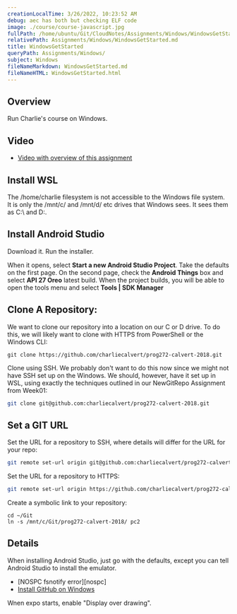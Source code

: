 ```yaml
---
creationLocalTime: 3/26/2022, 10:23:52 AM
debug: aec has both but checking ELF code
image: ./course/course-javascript.jpg
fullPath: /home/ubuntu/Git/CloudNotes/Assignments/Windows/WindowsGetStarted.md
relativePath: Assignments/Windows/WindowsGetStarted.md
title: WindowsGetStarted
queryPath: Assignments/Windows/
subject: Windows
fileNameMarkdown: WindowsGetStarted.md
fileNameHTML: WindowsGetStarted.html
---
```



<!-- toc -->
<!-- tocstop -->

## Overview

Run Charlie's course on Windows.

## Video

- [Video with overview of this assignment][vcc]

[vcc]: https://youtu.be/7V97yIf8mnY

## Install WSL

The /home/charlie filesystem is not accessible to the Windows file system. It is only the /mnt/c/ and /mnt/d/ etc drives that Windows sees. It sees them as C:\ and D:\.

## Install Android Studio

Download it. Run the installer.

When it opens, select **Start a new Android Studio Project**. Take the defaults on the first page. On the second page, check the **Android Things** box and select **API 27 Oreo** latest build. When the project builds, you will be able to open the tools menu and select **Tools | SDK Manager**

## Clone A Repository:

We want to clone our repository into a location on our C or D drive. To do this, we will likely want to clone with HTTPS from PowerShell or the Windows CLI:

```
git clone https://github.com/charliecalvert/prog272-calvert-2018.git
```

Clone using SSH. We probably don't want to do this now since we might not have SSH set up on the Windows. We should, however, have it set up in WSL, using exactly the techniques outlined in our NewGitRepo Assignment from Week01:

```bash
git clone git@github.com:charliecalvert/prog272-calvert-2018.git
```

## Set a GIT URL

Set the URL for a repository to SSH, where details will differ for the URL for your repo:

```bash
git remote set-url origin git@github.com:charliecalvert/prog272-calvert-2018.git
```

Set the URL for a repository to HTTPS:

```bash
git remote set-url origin https://github.com/charliecalvert/prog272-calvert-2018.git
```

Create a symbolic link to your repository:

```
cd ~/Git
ln -s /mnt/c/Git/prog272-calvert-2018/ pc2
```

## Details

When installing Android Studio, just go with the defaults, except you can tell Android Studio to install the emulator.

- [NOSPC fsnotify error][nospc]
- [Install GitHub on Windows][igw]

Wnen expo starts, enable "Display over drawing".






[igw]: https://git-scm.com/
[nospce]: http://www.elvenware.com/charlie/development/web/JavaScript/JavaScriptReact.html#enospc
